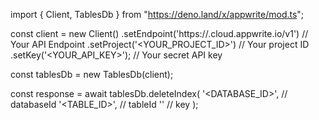 import { Client, TablesDb } from "https://deno.land/x/appwrite/mod.ts";

const client = new Client()
    .setEndpoint('https://<REGION>.cloud.appwrite.io/v1') // Your API Endpoint
    .setProject('<YOUR_PROJECT_ID>') // Your project ID
    .setKey('<YOUR_API_KEY>'); // Your secret API key

const tablesDb = new TablesDb(client);

const response = await tablesDb.deleteIndex(
    '<DATABASE_ID>', // databaseId
    '<TABLE_ID>', // tableId
    '' // key
);
